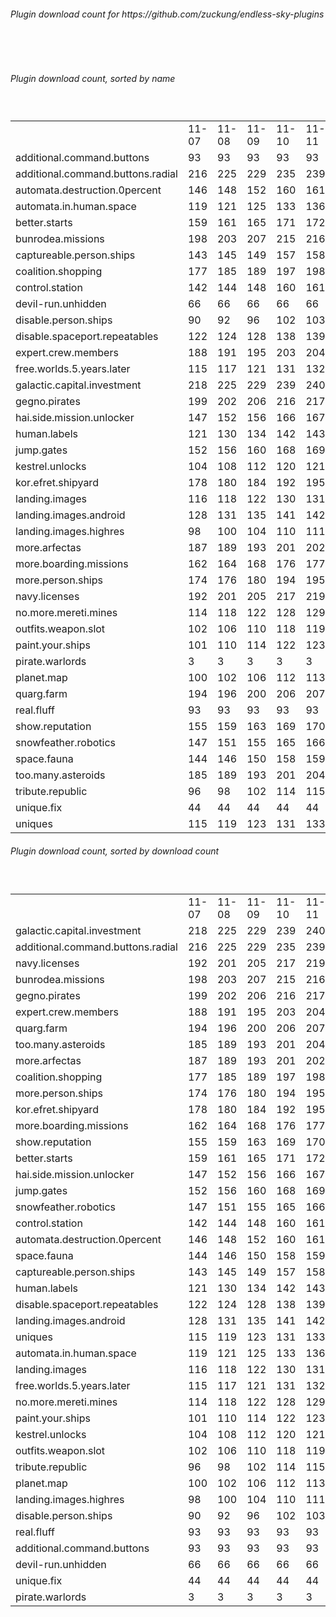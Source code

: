 <h6>Plugin download count for https://github.com/zuckung/endless-sky-plugins</h6><br>
<br>
<h6>Plugin download count, sorted by name</h6><sub><sup><br>
<table>
	<tr>
		<td></td>
		<td>11-07</td>
		<td>11-08</td>
		<td>11-09</td>
		<td>11-10</td>
		<td>11-11</td>
		<td>11-12</td>
		<td>11-13</td>
		<td>today +</td>
	</tr>
	<tr>
		<td>additional.command.buttons</td>
		<td>93</td>
		<td>93</td>
		<td>93</td>
		<td>93</td>
		<td>93</td>
		<td>93</td>
		<td>93</td>
		<td></td>
	</tr>
	<tr>
		<td>additional.command.buttons.radial</td>
		<td>216</td>
		<td>225</td>
		<td>229</td>
		<td>235</td>
		<td>239</td>
		<td>241</td>
		<td>242</td>
		<td>+ 1</td>
	</tr>
	<tr>
		<td>automata.destruction.0percent</td>
		<td>146</td>
		<td>148</td>
		<td>152</td>
		<td>160</td>
		<td>161</td>
		<td>163</td>
		<td>164</td>
		<td>+ 1</td>
	</tr>
	<tr>
		<td>automata.in.human.space</td>
		<td>119</td>
		<td>121</td>
		<td>125</td>
		<td>133</td>
		<td>136</td>
		<td>138</td>
		<td>139</td>
		<td>+ 1</td>
	</tr>
	<tr>
		<td>better.starts</td>
		<td>159</td>
		<td>161</td>
		<td>165</td>
		<td>171</td>
		<td>172</td>
		<td>174</td>
		<td>175</td>
		<td>+ 1</td>
	</tr>
	<tr>
		<td>bunrodea.missions</td>
		<td>198</td>
		<td>203</td>
		<td>207</td>
		<td>215</td>
		<td>216</td>
		<td>218</td>
		<td>221</td>
		<td>+ 3</td>
	</tr>
	<tr>
		<td>captureable.person.ships</td>
		<td>143</td>
		<td>145</td>
		<td>149</td>
		<td>157</td>
		<td>158</td>
		<td>160</td>
		<td>161</td>
		<td>+ 1</td>
	</tr>
	<tr>
		<td>coalition.shopping</td>
		<td>177</td>
		<td>185</td>
		<td>189</td>
		<td>197</td>
		<td>198</td>
		<td>200</td>
		<td>203</td>
		<td>+ 3</td>
	</tr>
	<tr>
		<td>control.station</td>
		<td>142</td>
		<td>144</td>
		<td>148</td>
		<td>160</td>
		<td>161</td>
		<td>163</td>
		<td>164</td>
		<td>+ 1</td>
	</tr>
	<tr>
		<td>devil-run.unhidden</td>
		<td>66</td>
		<td>66</td>
		<td>66</td>
		<td>66</td>
		<td>66</td>
		<td>66</td>
		<td>66</td>
		<td></td>
	</tr>
	<tr>
		<td>disable.person.ships</td>
		<td>90</td>
		<td>92</td>
		<td>96</td>
		<td>102</td>
		<td>103</td>
		<td>105</td>
		<td>106</td>
		<td>+ 1</td>
	</tr>
	<tr>
		<td>disable.spaceport.repeatables</td>
		<td>122</td>
		<td>124</td>
		<td>128</td>
		<td>138</td>
		<td>139</td>
		<td>145</td>
		<td>146</td>
		<td>+ 1</td>
	</tr>
	<tr>
		<td>expert.crew.members</td>
		<td>188</td>
		<td>191</td>
		<td>195</td>
		<td>203</td>
		<td>204</td>
		<td>210</td>
		<td>213</td>
		<td>+ 3</td>
	</tr>
	<tr>
		<td>free.worlds.5.years.later</td>
		<td>115</td>
		<td>117</td>
		<td>121</td>
		<td>131</td>
		<td>132</td>
		<td>134</td>
		<td>135</td>
		<td>+ 1</td>
	</tr>
	<tr>
		<td>galactic.capital.investment</td>
		<td>218</td>
		<td>225</td>
		<td>229</td>
		<td>239</td>
		<td>240</td>
		<td>242</td>
		<td>247</td>
		<td>+ 5</td>
	</tr>
	<tr>
		<td>gegno.pirates</td>
		<td>199</td>
		<td>202</td>
		<td>206</td>
		<td>216</td>
		<td>217</td>
		<td>219</td>
		<td>220</td>
		<td>+ 1</td>
	</tr>
	<tr>
		<td>hai.side.mission.unlocker</td>
		<td>147</td>
		<td>152</td>
		<td>156</td>
		<td>166</td>
		<td>167</td>
		<td>173</td>
		<td>174</td>
		<td>+ 1</td>
	</tr>
	<tr>
		<td>human.labels</td>
		<td>121</td>
		<td>130</td>
		<td>134</td>
		<td>142</td>
		<td>143</td>
		<td>145</td>
		<td>146</td>
		<td>+ 1</td>
	</tr>
	<tr>
		<td>jump.gates</td>
		<td>152</td>
		<td>156</td>
		<td>160</td>
		<td>168</td>
		<td>169</td>
		<td>171</td>
		<td>172</td>
		<td>+ 1</td>
	</tr>
	<tr>
		<td>kestrel.unlocks</td>
		<td>104</td>
		<td>108</td>
		<td>112</td>
		<td>120</td>
		<td>121</td>
		<td>123</td>
		<td>126</td>
		<td>+ 3</td>
	</tr>
	<tr>
		<td>kor.efret.shipyard</td>
		<td>178</td>
		<td>180</td>
		<td>184</td>
		<td>192</td>
		<td>195</td>
		<td>197</td>
		<td>198</td>
		<td>+ 1</td>
	</tr>
	<tr>
		<td>landing.images</td>
		<td>116</td>
		<td>118</td>
		<td>122</td>
		<td>130</td>
		<td>131</td>
		<td>133</td>
		<td>136</td>
		<td>+ 3</td>
	</tr>
	<tr>
		<td>landing.images.android</td>
		<td>128</td>
		<td>131</td>
		<td>135</td>
		<td>141</td>
		<td>142</td>
		<td>144</td>
		<td>145</td>
		<td>+ 1</td>
	</tr>
	<tr>
		<td>landing.images.highres</td>
		<td>98</td>
		<td>100</td>
		<td>104</td>
		<td>110</td>
		<td>111</td>
		<td>113</td>
		<td>116</td>
		<td>+ 3</td>
	</tr>
	<tr>
		<td>more.arfectas</td>
		<td>187</td>
		<td>189</td>
		<td>193</td>
		<td>201</td>
		<td>202</td>
		<td>204</td>
		<td>205</td>
		<td>+ 1</td>
	</tr>
	<tr>
		<td>more.boarding.missions</td>
		<td>162</td>
		<td>164</td>
		<td>168</td>
		<td>176</td>
		<td>177</td>
		<td>179</td>
		<td>182</td>
		<td>+ 3</td>
	</tr>
	<tr>
		<td>more.person.ships</td>
		<td>174</td>
		<td>176</td>
		<td>180</td>
		<td>194</td>
		<td>195</td>
		<td>199</td>
		<td>200</td>
		<td>+ 1</td>
	</tr>
	<tr>
		<td>navy.licenses</td>
		<td>192</td>
		<td>201</td>
		<td>205</td>
		<td>217</td>
		<td>219</td>
		<td>221</td>
		<td>224</td>
		<td>+ 3</td>
	</tr>
	<tr>
		<td>no.more.mereti.mines</td>
		<td>114</td>
		<td>118</td>
		<td>122</td>
		<td>128</td>
		<td>129</td>
		<td>131</td>
		<td>132</td>
		<td>+ 1</td>
	</tr>
	<tr>
		<td>outfits.weapon.slot</td>
		<td>102</td>
		<td>106</td>
		<td>110</td>
		<td>118</td>
		<td>119</td>
		<td>121</td>
		<td>122</td>
		<td>+ 1</td>
	</tr>
	<tr>
		<td>paint.your.ships</td>
		<td>101</td>
		<td>110</td>
		<td>114</td>
		<td>122</td>
		<td>123</td>
		<td>125</td>
		<td>126</td>
		<td>+ 1</td>
	</tr>
	<tr>
		<td>pirate.warlords</td>
		<td>3</td>
		<td>3</td>
		<td>3</td>
		<td>3</td>
		<td>3</td>
		<td>3</td>
		<td>3</td>
		<td></td>
	</tr>
	<tr>
		<td>planet.map</td>
		<td>100</td>
		<td>102</td>
		<td>106</td>
		<td>112</td>
		<td>113</td>
		<td>115</td>
		<td>116</td>
		<td>+ 1</td>
	</tr>
	<tr>
		<td>quarg.farm</td>
		<td>194</td>
		<td>196</td>
		<td>200</td>
		<td>206</td>
		<td>207</td>
		<td>209</td>
		<td>210</td>
		<td>+ 1</td>
	</tr>
	<tr>
		<td>real.fluff</td>
		<td>93</td>
		<td>93</td>
		<td>93</td>
		<td>93</td>
		<td>93</td>
		<td>93</td>
		<td>93</td>
		<td></td>
	</tr>
	<tr>
		<td>show.reputation</td>
		<td>155</td>
		<td>159</td>
		<td>163</td>
		<td>169</td>
		<td>170</td>
		<td>174</td>
		<td>175</td>
		<td>+ 1</td>
	</tr>
	<tr>
		<td>snowfeather.robotics</td>
		<td>147</td>
		<td>151</td>
		<td>155</td>
		<td>165</td>
		<td>166</td>
		<td>170</td>
		<td>171</td>
		<td>+ 1</td>
	</tr>
	<tr>
		<td>space.fauna</td>
		<td>144</td>
		<td>146</td>
		<td>150</td>
		<td>158</td>
		<td>159</td>
		<td>161</td>
		<td>162</td>
		<td>+ 1</td>
	</tr>
	<tr>
		<td>too.many.asteroids</td>
		<td>185</td>
		<td>189</td>
		<td>193</td>
		<td>201</td>
		<td>204</td>
		<td>207</td>
		<td>208</td>
		<td>+ 1</td>
	</tr>
	<tr>
		<td>tribute.republic</td>
		<td>96</td>
		<td>98</td>
		<td>102</td>
		<td>114</td>
		<td>115</td>
		<td>117</td>
		<td>118</td>
		<td>+ 1</td>
	</tr>
	<tr>
		<td>unique.fix</td>
		<td>44</td>
		<td>44</td>
		<td>44</td>
		<td>44</td>
		<td>44</td>
		<td>44</td>
		<td>44</td>
		<td></td>
	</tr>
	<tr>
		<td>uniques</td>
		<td>115</td>
		<td>119</td>
		<td>123</td>
		<td>131</td>
		<td>133</td>
		<td>137</td>
		<td>140</td>
		<td>+ 3</td>
	</tr>
</table>
</sub></sup>
<h6>Plugin download count, sorted by download count</h6><sub><sup><br>
<table>
	<tr>
		<td></td>
		<td>11-07</td>
		<td>11-08</td>
		<td>11-09</td>
		<td>11-10</td>
		<td>11-11</td>
		<td>11-12</td>
		<td>11-13</td>
		<td>today +</td>
	</tr>
	<tr>
		<td>galactic.capital.investment</td>
		<td>218</td>
		<td>225</td>
		<td>229</td>
		<td>239</td>
		<td>240</td>
		<td>242</td>
		<td>247</td>
		<td>+ 5</td>
	</tr>
	<tr>
		<td>additional.command.buttons.radial</td>
		<td>216</td>
		<td>225</td>
		<td>229</td>
		<td>235</td>
		<td>239</td>
		<td>241</td>
		<td>242</td>
		<td>+ 1</td>
	</tr>
	<tr>
		<td>navy.licenses</td>
		<td>192</td>
		<td>201</td>
		<td>205</td>
		<td>217</td>
		<td>219</td>
		<td>221</td>
		<td>224</td>
		<td>+ 3</td>
	</tr>
	<tr>
		<td>bunrodea.missions</td>
		<td>198</td>
		<td>203</td>
		<td>207</td>
		<td>215</td>
		<td>216</td>
		<td>218</td>
		<td>221</td>
		<td>+ 3</td>
	</tr>
	<tr>
		<td>gegno.pirates</td>
		<td>199</td>
		<td>202</td>
		<td>206</td>
		<td>216</td>
		<td>217</td>
		<td>219</td>
		<td>220</td>
		<td>+ 1</td>
	</tr>
	<tr>
		<td>expert.crew.members</td>
		<td>188</td>
		<td>191</td>
		<td>195</td>
		<td>203</td>
		<td>204</td>
		<td>210</td>
		<td>213</td>
		<td>+ 3</td>
	</tr>
	<tr>
		<td>quarg.farm</td>
		<td>194</td>
		<td>196</td>
		<td>200</td>
		<td>206</td>
		<td>207</td>
		<td>209</td>
		<td>210</td>
		<td>+ 1</td>
	</tr>
	<tr>
		<td>too.many.asteroids</td>
		<td>185</td>
		<td>189</td>
		<td>193</td>
		<td>201</td>
		<td>204</td>
		<td>207</td>
		<td>208</td>
		<td>+ 1</td>
	</tr>
	<tr>
		<td>more.arfectas</td>
		<td>187</td>
		<td>189</td>
		<td>193</td>
		<td>201</td>
		<td>202</td>
		<td>204</td>
		<td>205</td>
		<td>+ 1</td>
	</tr>
	<tr>
		<td>coalition.shopping</td>
		<td>177</td>
		<td>185</td>
		<td>189</td>
		<td>197</td>
		<td>198</td>
		<td>200</td>
		<td>203</td>
		<td>+ 3</td>
	</tr>
	<tr>
		<td>more.person.ships</td>
		<td>174</td>
		<td>176</td>
		<td>180</td>
		<td>194</td>
		<td>195</td>
		<td>199</td>
		<td>200</td>
		<td>+ 1</td>
	</tr>
	<tr>
		<td>kor.efret.shipyard</td>
		<td>178</td>
		<td>180</td>
		<td>184</td>
		<td>192</td>
		<td>195</td>
		<td>197</td>
		<td>198</td>
		<td>+ 1</td>
	</tr>
	<tr>
		<td>more.boarding.missions</td>
		<td>162</td>
		<td>164</td>
		<td>168</td>
		<td>176</td>
		<td>177</td>
		<td>179</td>
		<td>182</td>
		<td>+ 3</td>
	</tr>
	<tr>
		<td>show.reputation</td>
		<td>155</td>
		<td>159</td>
		<td>163</td>
		<td>169</td>
		<td>170</td>
		<td>174</td>
		<td>175</td>
		<td>+ 1</td>
	</tr>
	<tr>
		<td>better.starts</td>
		<td>159</td>
		<td>161</td>
		<td>165</td>
		<td>171</td>
		<td>172</td>
		<td>174</td>
		<td>175</td>
		<td>+ 1</td>
	</tr>
	<tr>
		<td>hai.side.mission.unlocker</td>
		<td>147</td>
		<td>152</td>
		<td>156</td>
		<td>166</td>
		<td>167</td>
		<td>173</td>
		<td>174</td>
		<td>+ 1</td>
	</tr>
	<tr>
		<td>jump.gates</td>
		<td>152</td>
		<td>156</td>
		<td>160</td>
		<td>168</td>
		<td>169</td>
		<td>171</td>
		<td>172</td>
		<td>+ 1</td>
	</tr>
	<tr>
		<td>snowfeather.robotics</td>
		<td>147</td>
		<td>151</td>
		<td>155</td>
		<td>165</td>
		<td>166</td>
		<td>170</td>
		<td>171</td>
		<td>+ 1</td>
	</tr>
	<tr>
		<td>control.station</td>
		<td>142</td>
		<td>144</td>
		<td>148</td>
		<td>160</td>
		<td>161</td>
		<td>163</td>
		<td>164</td>
		<td>+ 1</td>
	</tr>
	<tr>
		<td>automata.destruction.0percent</td>
		<td>146</td>
		<td>148</td>
		<td>152</td>
		<td>160</td>
		<td>161</td>
		<td>163</td>
		<td>164</td>
		<td>+ 1</td>
	</tr>
	<tr>
		<td>space.fauna</td>
		<td>144</td>
		<td>146</td>
		<td>150</td>
		<td>158</td>
		<td>159</td>
		<td>161</td>
		<td>162</td>
		<td>+ 1</td>
	</tr>
	<tr>
		<td>captureable.person.ships</td>
		<td>143</td>
		<td>145</td>
		<td>149</td>
		<td>157</td>
		<td>158</td>
		<td>160</td>
		<td>161</td>
		<td>+ 1</td>
	</tr>
	<tr>
		<td>human.labels</td>
		<td>121</td>
		<td>130</td>
		<td>134</td>
		<td>142</td>
		<td>143</td>
		<td>145</td>
		<td>146</td>
		<td>+ 1</td>
	</tr>
	<tr>
		<td>disable.spaceport.repeatables</td>
		<td>122</td>
		<td>124</td>
		<td>128</td>
		<td>138</td>
		<td>139</td>
		<td>145</td>
		<td>146</td>
		<td>+ 1</td>
	</tr>
	<tr>
		<td>landing.images.android</td>
		<td>128</td>
		<td>131</td>
		<td>135</td>
		<td>141</td>
		<td>142</td>
		<td>144</td>
		<td>145</td>
		<td>+ 1</td>
	</tr>
	<tr>
		<td>uniques</td>
		<td>115</td>
		<td>119</td>
		<td>123</td>
		<td>131</td>
		<td>133</td>
		<td>137</td>
		<td>140</td>
		<td>+ 3</td>
	</tr>
	<tr>
		<td>automata.in.human.space</td>
		<td>119</td>
		<td>121</td>
		<td>125</td>
		<td>133</td>
		<td>136</td>
		<td>138</td>
		<td>139</td>
		<td>+ 1</td>
	</tr>
	<tr>
		<td>landing.images</td>
		<td>116</td>
		<td>118</td>
		<td>122</td>
		<td>130</td>
		<td>131</td>
		<td>133</td>
		<td>136</td>
		<td>+ 3</td>
	</tr>
	<tr>
		<td>free.worlds.5.years.later</td>
		<td>115</td>
		<td>117</td>
		<td>121</td>
		<td>131</td>
		<td>132</td>
		<td>134</td>
		<td>135</td>
		<td>+ 1</td>
	</tr>
	<tr>
		<td>no.more.mereti.mines</td>
		<td>114</td>
		<td>118</td>
		<td>122</td>
		<td>128</td>
		<td>129</td>
		<td>131</td>
		<td>132</td>
		<td>+ 1</td>
	</tr>
	<tr>
		<td>paint.your.ships</td>
		<td>101</td>
		<td>110</td>
		<td>114</td>
		<td>122</td>
		<td>123</td>
		<td>125</td>
		<td>126</td>
		<td>+ 1</td>
	</tr>
	<tr>
		<td>kestrel.unlocks</td>
		<td>104</td>
		<td>108</td>
		<td>112</td>
		<td>120</td>
		<td>121</td>
		<td>123</td>
		<td>126</td>
		<td>+ 3</td>
	</tr>
	<tr>
		<td>outfits.weapon.slot</td>
		<td>102</td>
		<td>106</td>
		<td>110</td>
		<td>118</td>
		<td>119</td>
		<td>121</td>
		<td>122</td>
		<td>+ 1</td>
	</tr>
	<tr>
		<td>tribute.republic</td>
		<td>96</td>
		<td>98</td>
		<td>102</td>
		<td>114</td>
		<td>115</td>
		<td>117</td>
		<td>118</td>
		<td>+ 1</td>
	</tr>
	<tr>
		<td>planet.map</td>
		<td>100</td>
		<td>102</td>
		<td>106</td>
		<td>112</td>
		<td>113</td>
		<td>115</td>
		<td>116</td>
		<td>+ 1</td>
	</tr>
	<tr>
		<td>landing.images.highres</td>
		<td>98</td>
		<td>100</td>
		<td>104</td>
		<td>110</td>
		<td>111</td>
		<td>113</td>
		<td>116</td>
		<td>+ 3</td>
	</tr>
	<tr>
		<td>disable.person.ships</td>
		<td>90</td>
		<td>92</td>
		<td>96</td>
		<td>102</td>
		<td>103</td>
		<td>105</td>
		<td>106</td>
		<td>+ 1</td>
	</tr>
	<tr>
		<td>real.fluff</td>
		<td>93</td>
		<td>93</td>
		<td>93</td>
		<td>93</td>
		<td>93</td>
		<td>93</td>
		<td>93</td>
		<td></td>
	</tr>
	<tr>
		<td>additional.command.buttons</td>
		<td>93</td>
		<td>93</td>
		<td>93</td>
		<td>93</td>
		<td>93</td>
		<td>93</td>
		<td>93</td>
		<td></td>
	</tr>
	<tr>
		<td>devil-run.unhidden</td>
		<td>66</td>
		<td>66</td>
		<td>66</td>
		<td>66</td>
		<td>66</td>
		<td>66</td>
		<td>66</td>
		<td></td>
	</tr>
	<tr>
		<td>unique.fix</td>
		<td>44</td>
		<td>44</td>
		<td>44</td>
		<td>44</td>
		<td>44</td>
		<td>44</td>
		<td>44</td>
		<td></td>
	</tr>
	<tr>
		<td>pirate.warlords</td>
		<td>3</td>
		<td>3</td>
		<td>3</td>
		<td>3</td>
		<td>3</td>
		<td>3</td>
		<td>3</td>
		<td></td>
	</tr>
</table>
</sub></sup>
